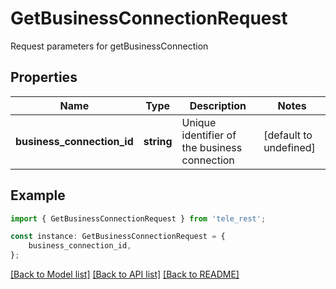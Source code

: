 # GetBusinessConnectionRequest

Request parameters for getBusinessConnection

## Properties

Name | Type | Description | Notes
------------ | ------------- | ------------- | -------------
**business_connection_id** | **string** | Unique identifier of the business connection | [default to undefined]

## Example

```typescript
import { GetBusinessConnectionRequest } from 'tele_rest';

const instance: GetBusinessConnectionRequest = {
    business_connection_id,
};
```

[[Back to Model list]](../README.md#documentation-for-models) [[Back to API list]](../README.md#documentation-for-api-endpoints) [[Back to README]](../README.md)
